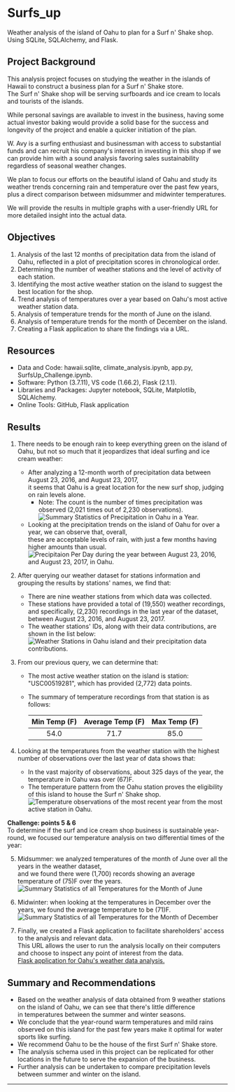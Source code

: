 # Surfs_up
Weather analysis of the island of Oahu to plan for a Surf n' Shake shop.<br>
Using SQLite, SQLAlchemy, and Flask.

## Project Background
This analysis project focuses on studying the weather in the islands of Hawaii to construct a business plan for a Surf n' Shake store. <br>
The Surf n' Shake shop will be serving surfboards and ice cream to locals and tourists of the islands. <br>

While personal savings are available to invest in the business, having some actual investor baking would provide a solid base for the success and longevity of the project and enable a quicker initiation of the plan. <br>

W. Avy is a surfing enthusiast and businessman with access to substantial funds and can recruit his company's interest in investing in this shop if we can provide him with a sound analysis favoring sales sustainability regardless of seasonal weather changes. <br>

We plan to focus our efforts on the beautiful island of Oahu and study its weather trends concerning rain and temperature over the past few years, plus a direct comparison between midsummer and midwinter temperatures. <br>

We will provide the results in multiple graphs with a user-friendly URL for more detailed insight into the actual data. <br>

## Objectives
1. Analysis of the last 12 months of precipitation data from the island of Oahu, reflected in a plot of precipitation scores in chronological order. 
2. Determining the number of weather stations and the level of activity of each station. 
3. Identifying the most active weather station on the island to suggest the best location for the shop. 
4. Trend analysis of temperatures over a year based on Oahu's most active weather station data. 
5. Analysis of temperature trends for the month of June on the island.
6. Analysis of temperature trends for the month of December on the island. 
7. Creating a Flask application to share the findings via a URL. 

## Resources
- Data and Code: hawaii.sqlite, climate_analysis.ipynb, app.py, SurfsUp_Challenge.ipynb.
- Software: Python (3.7.11), VS code (1.66.2), Flask (2.1.1).
- Libraries and Packages: Jupyter notebook, SQLite, Matplotlib, SQLAlchemy. 
- Online Tools: GitHub, Flask application

## Results
1. There needs to be enough rain to keep everything green on the island of Oahu, but not so much that it jeopardizes that ideal surfing and ice cream weather: <br>
    - After analyzing a 12-month worth of precipitation data between August 23, 2016, and August 23, 2017, <br> it seems that Oahu is a great location for the new surf shop, judging on rain levels alone. <br>
      - Note: The count is the number of times precipitation was observed (2,021 times out of 2,230 observations). <br> 
  ![Summary Statistics of Precipitation in Oahu in a Year.](./Images/precipitation_stats.png)
    - Looking at the precipitation trends on the island of Oahu for over a year, we can observe that, overall, <br> 
 these are acceptable levels of rain, with just a few months having higher amounts than usual. <br>
   ![Precipitaion Per Day during the year between August 23, 2016, and August 23, 2017, in Oahu.](./Images/precipitation_per_day.png)

2. After querying our weather dataset for stations information and grouping the results by stations' names, we find that: <br>
    - There are nine weather stations from which data was collected. <br>
    - These stations have provided a total of (19,550) weather recordings, and specifically, (2,230) recordings in the last year of the dataset, <br>
    between August 23, 2016, and August 23, 2017. <br>
    - The weather stations' IDs, along with their data contributions, are shown in the list below: <br>
   ![Weather Stations in Oahu island and their precipitation data contributions.](./Images/stations_activity.png)

3. From our previous query, we can determine that: 
    - The most active weather station on the island is station: "USC00519281", which has provided (2,772) data points. <br>
    - The summary of temperature recordings from that station is as follows: <br>

        |Min Temp (F)|Average Temp (F)|Max Temp (F)|
        |:---:|:---:|:---:|
        |54.0 |71.7 |85.0 |

4. Looking at the temperatures from the weather station with the highest number of observations over the last year of data shows that: <br>
    - In the vast majority of observations, about 325 days of the year, the temperature in Oahu was over (67)F. <br>
    - The temperature pattern from the Oahu station proves the eligibility of this island to house the Surf n' Shake shop. <br>
   ![Temperature observations of the most recent year from the most active station in Oahu.](./Images/temp_active_station.png)

**Challenge: points 5 & 6** <br>
To determine if the surf and ice cream shop business is sustainable year-round, we focused our temperature analysis on two differential times of the year: <br>

5. Midsummer: we analyzed temperatures of the month of June over all the years in the weather dataset, <br>
    and we found there were (1,700) records showing an average temperature of (75)F over the years. <br>
    ![Summary Statistics of all Temperatures for the Month of June](./Images/june_temps_stats.png)
    
6. Midwinter: when looking at the temperatures in December over the years, we found the average temperature to be (71)F. <br>
	  ![Summary Statistics of all Temperatures for the Month of December](./Images/dec_temps_stats.png)

7. Finally, we created a Flask application to facilitate shareholders' access to the analysis and relevant data. <br>
This URL allows the user to run the analysis locally on their computers and choose to inspect any point of interest from the data. <br>
[Flask application for Oahu's weather data analysis.](http://127.0.0.1:5000/)

## Summary and Recommendations
- Based on the weather analysis of data obtained from 9 weather stations on the island of Oahu, we can see that there's little difference <br> in temperatures between the  summer and winter seasons. 
- We conclude that the year-round warm temperatures and mild rains observed on this island for the past few years make it optimal for water sports like surfing. 
- We recommend Oahu to be the house of the first Surf n' Shake store. 
- The analysis schema used in this project can be replicated for other locations in the future to serve the expansion of the business. 
- Further analysis can be undertaken to compare precipitation levels between summer and winter on the island. 

---

